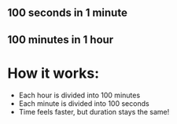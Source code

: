 ## 100 seconds in 1 minute
## 100 minutes in 1 hour

# How it works:
- Each hour is divided into 100 minutes
- Each minute is divided into 100 seconds
- Time feels faster, but duration stays the same!
